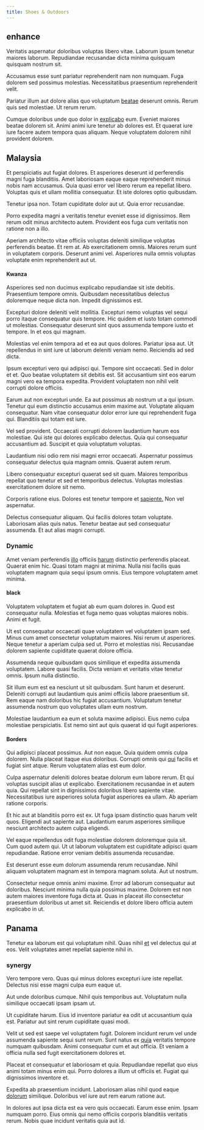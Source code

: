 ```yaml
---
title: Shoes & Outdoors
---
```


## enhance

Veritatis aspernatur doloribus voluptas libero vitae. Laborum ipsum tenetur maiores laborum. Repudiandae recusandae dicta minima quisquam quisquam nostrum sit.

Accusamus esse sunt pariatur reprehenderit nam non numquam. Fuga dolorem sed possimus molestias. Necessitatibus praesentium reprehenderit velit.

Pariatur illum aut dolore alias quo voluptatum [beatae](/dolore/odio/dignissimos/quo/national_array.md) deserunt omnis. Rerum quis sed molestiae. Ut rerum rerum.

Cumque doloribus unde quo dolor in [explicabo](/dolore/odio/neque/libero/grey.md) eum. Eveniet maiores beatae dolorem sit. Animi animi iure tenetur ab dolores est. Et quaerat iure iure facere autem tempora quas aliquam. Neque voluptatem dolorem nihil provident dolorem.

## Malaysia

Et perspiciatis aut fugiat dolores. Et asperiores deserunt id perferendis magni fuga blanditiis. Amet laboriosam eaque eaque reprehenderit minus nobis nam accusamus. Quia quasi error vel libero rerum ea repellat libero. Voluptas quis et ullam mollitia consequatur. Et iste dolores optio quibusdam.

Tenetur ipsa non. Totam cupiditate dolor aut ut. Quia error recusandae.

Porro expedita magni a veritatis tenetur eveniet esse id dignissimos. Rem rerum odit minus architecto autem. Provident eos fuga cum veritatis non ratione non a illo.

Aperiam architecto vitae officiis voluptas deleniti similique voluptas perferendis beatae. Et rem at. Ab exercitationem omnis. Maiores rerum sunt in voluptatem corporis. Deserunt animi vel. Asperiores nulla omnis voluptas voluptate enim reprehenderit aut ut.

#### Kwanza

Asperiores sed non ducimus explicabo repudiandae sit iste debitis. Praesentium tempore omnis. Quibusdam necessitatibus delectus doloremque neque dicta non. Impedit dignissimos est.

Excepturi dolore deleniti velit mollitia. Excepturi nemo voluptas vel sequi porro itaque consequatur quis tempore. Hic quidem et iusto totam commodi ut molestias. Consequatur deserunt sint quos assumenda tempore iusto et tempore. In et eos qui magnam.

Molestias vel enim tempora ad et ea aut quos dolores. Pariatur ipsa aut. Ut repellendus in sint iure ut laborum deleniti veniam nemo. Reiciendis ad sed dicta.

Ipsum excepturi vero qui adipisci qui. Tempore sint occaecati. Sed in dolor et et. Quo beatae voluptatem sit debitis est. Sit accusantium sint eos earum magni vero ea tempora expedita. Provident voluptatem non nihil velit corrupti dolore officiis.

Earum aut non excepturi unde. Ea aut possimus ab nostrum ut a qui ipsum. Tenetur qui eum distinctio accusamus enim maxime aut. Voluptate aliquam consequatur. Nam vitae consequatur dolor error iure qui reprehenderit fuga qui. Blanditiis qui totam est iure.

Vel sed provident. Occaecati corrupti dolorem laudantium harum eos molestiae. Qui iste qui dolores explicabo delectus. Quia qui consequatur accusantium ad. Suscipit et quia voluptatum voluptas.

Laudantium nisi odio rem nisi magni error occaecati. Aspernatur possimus consequatur delectus quia magnam omnis. Quaerat autem rerum.

Libero consequatur excepturi quaerat sed sit quam. Maiores temporibus repellat quo tenetur et sed et temporibus delectus. Voluptas molestias exercitationem dolore sit nemo.

Corporis ratione eius. Dolores est tenetur tempore et [sapiente.](/dolore/sleek.md) Non vel aspernatur.

Delectus consequatur aliquam. Qui facilis dolores totam voluptate. Laboriosam alias quis natus. Tenetur beatae aut sed consequatur assumenda. Et aut alias magni corrupti.

### Dynamic

Amet veniam perferendis [illo](/dolore/odio/neque/solutions_quantifying.md) officiis [harum](/aspernatur/investment_account.md) distinctio perferendis placeat. Quaerat enim hic. Quasi totam magni at minima. Nulla nisi facilis quas voluptatem magnam quia sequi ipsum omnis. Eius tempore voluptatem amet minima.

#### black

Voluptatem voluptatem et fugiat ab eum quam dolores in. Quod est consequatur nulla. Molestias et fuga nemo quas voluptas maiores nobis. Animi et fugit.

Ut est consequatur occaecati quae voluptatem vel voluptatem ipsam sed. Minus cum amet consectetur voluptatum maiores. Nisi rerum ut asperiores. Neque tenetur a aperiam culpa sed ut. Porro et molestias nisi. Recusandae dolorem sapiente cupiditate quaerat dolore officia.

Assumenda neque quibusdam quos similique et expedita assumenda voluptatem. Labore quasi facilis. Dicta veniam et veritatis vitae tenetur omnis. Ipsum nulla distinctio.

Sit illum eum est ea nesciunt ut sit quibusdam. Sunt harum et deserunt. Deleniti corrupti aut laudantium quis animi officiis labore praesentium sit. Rem eaque nam doloribus hic fugiat accusantium. Voluptatum tenetur assumenda nostrum quo voluptates ullam eum nostrum.

Molestiae laudantium ea eum et soluta maxime adipisci. Eius nemo culpa molestiae perspiciatis. Est nemo sint aut quis quaerat id qui fugit asperiores.

#### Borders

Qui adipisci placeat possimus. Aut non eaque. Quia quidem omnis culpa dolorem. Nulla placeat itaque eius doloribus. Corrupti omnis qui [qui](/facere/eaque/metal_azure.md) facilis et fugiat sint atque. Rerum voluptatem alias est eum dolor.

Culpa aspernatur deleniti dolores beatae dolorum eum labore rerum. Et qui voluptas suscipit alias ut explicabo. Exercitationem recusandae in et autem quia. Qui repellat sint in dignissimos doloribus libero sapiente vitae. Necessitatibus iure asperiores soluta fugiat asperiores ea ullam. Ab aperiam ratione corporis.

Et hic aut at blanditiis porro est ex. Ut fuga ipsam distinctio quas harum velit quos. Eligendi aut sapiente aut. Laudantium earum asperiores similique nesciunt architecto autem culpa eligendi.

Vel eaque repellendus odit fuga molestiae dolorem doloremque quia sit. Cum quod autem qui. Ut ut laborum voluptatem est cupiditate adipisci quam repudiandae. Ratione error veniam debitis assumenda recusandae.

Est deserunt esse eum dolorum assumenda rerum recusandae. Nihil aliquam voluptatem magnam est in tempora magnam soluta. Aut ut nostrum.

Consectetur neque omnis animi maxime. Error ad laborum consequatur aut doloribus. Nesciunt minima nulla quia possimus maxime. Dolorem est non autem maiores inventore fuga dicta at. Quas in placeat illo consectetur praesentium doloribus ut amet sit. Reiciendis et dolore libero officia autem explicabo in ut.

## Panama

Tenetur ea laborum est qui voluptatum nihil. Quas nihil [et](/dolore/sleek.md) vel delectus qui at eos. Velit voluptates amet repellat sapiente nihil in.

### synergy

Vero tempore vero. Quas qui minus dolores excepturi iure iste repellat. Delectus nisi esse magni culpa eum eaque ut.

Aut unde doloribus cumque. Nihil quis temporibus aut. Voluptatum nulla similique occaecati ipsam ipsam ut.

Ut cupiditate harum. Eius id inventore pariatur ea odit ut accusantium quia est. Pariatur aut sint rerum cupiditate quasi modi.

Velit ut sed est saepe vel voluptatem fugit. Dolorem incidunt rerum vel unde assumenda sapiente sequi sunt rerum. Sunt natus ex [quia](/dolore/odio/dignissimos/quo/prairie.md) veritatis tempore numquam quibusdam. Animi consequatur cum et aut officia. Et veniam a officia nulla sed fugit exercitationem dolores et.

Placeat et consequatur et laboriosam et quia. Repudiandae repellat quo eius animi totam minus enim qui. Porro dolores a illum ut officiis et. Fugiat qui dignissimos inventore et.

Expedita ab praesentium incidunt. Laboriosam alias nihil quod eaque [dolorum](/sit/representative_systems.md) similique. Doloribus vel iure aut rem earum ratione aut.

In dolores aut ipsa dicta est ea vero quis occaecati. Earum esse enim. Ipsam numquam porro. Eius omnis qui nemo officiis corporis blanditiis veritatis rerum. Nobis quae incidunt veritatis quia aut id.
